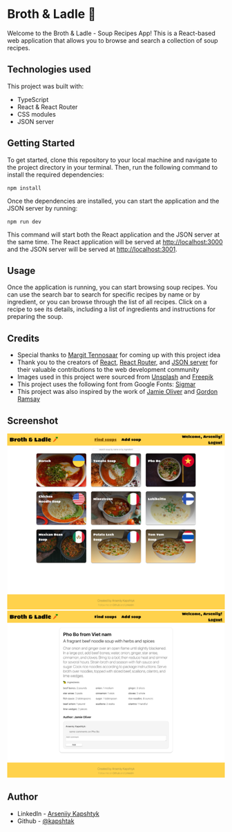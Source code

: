 # Broth & Ladle 🥕

Welcome to the Broth & Ladle - Soup Recipes App! This is a React-based web application that allows you to browse and search a collection of soup recipes.

## Technologies used

This project was built with:

- TypeScript
- React & React Router
- СSS modules
- JSON server

## Getting Started

To get started, clone this repository to your local machine and navigate to the project directory in your terminal. Then, run the following command to install the required dependencies:

```
npm install
```

Once the dependencies are installed, you can start the application and the JSON server by running:

```
npm run dev
```

This command will start both the React application and the JSON server at the same time. The React application will be served at [http://localhost:3000](http://localhost:3000) and the JSON server will be served at [http://localhost:3001](http://localhost:3001).

## Usage

Once the application is running, you can start browsing soup recipes. You can use the search bar to search for specific recipes by name or by ingredient, or you can browse through the list of all recipes. Click on a recipe to see its details, including a list of ingredients and instructions for preparing the soup.

## Credits

- Special thanks to [Margit Tennosaar](https://github.com/margittennosaar) for coming up with this project idea
- Thank you to the creators of [React](https://reactjs.org/), [React Router](https://reactrouter.com/), and [JSON server](https://github.com/typicode/json-server) for their valuable contributions to the web development community
- Images used in this project were sourced from [Unsplash](https://unsplash.com/) and [Freepik](https://www.freepik.com/)
- This project uses the following font from Google Fonts: [Sigmar](https://fonts.google.com/specimen/Sigmar)
- This project was also inspired by the work of [Jamie Oliver](https://www.jamieoliver.com/) and [Gordon Ramsay](https://www.gordonramsay.com/)

## Screenshot

![desktop screenshot recipes](https://github.com/Kapshtak/recipes/blob/main/screenshots/recipes.png)
![desktop screenshot recipe](https://github.com/Kapshtak/recipes/blob/main/screenshots/recipe.png)

## Author

- LinkedIn - [Arseniiy Kapshtyk](https://www.linkedin.com/in/kapshtyk/)
- Github - [@kapshtak](https://github.com/Kapshtak)
